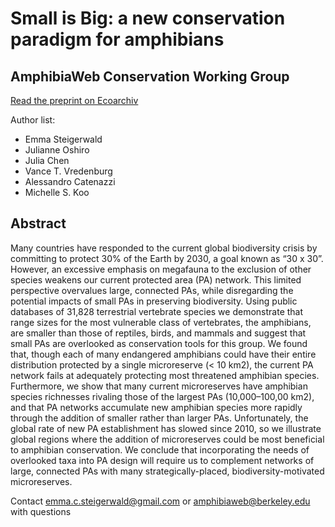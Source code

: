 # Small is Big: a new conservation paradigm for amphibians
## AmphibiaWeb Conservation Working Group
[Read the preprint on Ecoarchiv](https://ecoevorxiv.org/repository/view/4653/)

Author list: 
 - Emma Steigerwald
 - Julianne Oshiro
 - Julia Chen
 - Vance T. Vredenburg
 - Alessandro Catenazzi
 - Michelle S. Koo
 
 ## Abstract
 
 Many countries have responded to the current global biodiversity crisis by committing to protect 30% of the Earth by 2030, a goal known as “30 x 30”. However, an excessive emphasis on megafauna to the exclusion of other species weakens our current protected area (PA) network. This limited perspective overvalues large, connected PAs, while disregarding the potential impacts of small PAs in preserving biodiversity. Using public databases of 31,828 terrestrial vertebrate species we demonstrate that range sizes for the most vulnerable class of vertebrates, the amphibians, are smaller than those of reptiles, birds, and mammals and suggest that small PAs are overlooked as conservation tools for this group. We found that, though each of many endangered amphibians could have their entire distribution protected by a single microreserve (< 10 km2), the current PA network fails at adequately protecting most threatened amphibian species. Furthermore, we show that many current microreserves have amphibian species richnesses rivaling those of the largest PAs (10,000–100,00 km2), and that PA networks accumulate new amphibian species more rapidly through the addition of smaller rather than larger PAs. Unfortunately, the global rate of new PA establishment has slowed since 2010, so we illustrate global regions where the addition of microreserves could be most beneficial to amphibian conservation. We conclude that incorporating the needs of overlooked taxa into PA design will require us to complement networks of large, connected PAs with many strategically-placed, biodiversity-motivated microreserves.

Contact emma.c.steigerwald@gmail.com or amphibiaweb@berkeley.edu with questions
